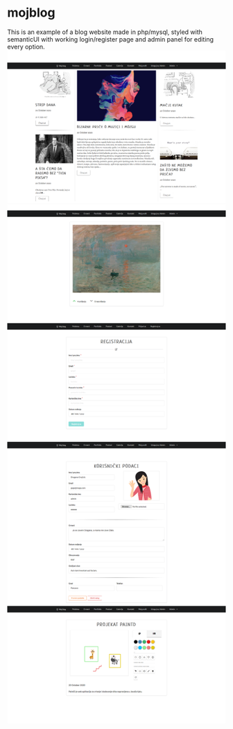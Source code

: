 # mojblog

This is an example of a blog website made in php/mysql, styled with semanticUI with working login/register page and admin panel for editing every option.
<br> 
![](moj_blog.png) <br> 
![](moj_blog(1).png) <br> 
![](moj_blog(2).png) <br>
![](moj_blog(3).png) <br> 
![](moj_blog(4).png) <br> 

